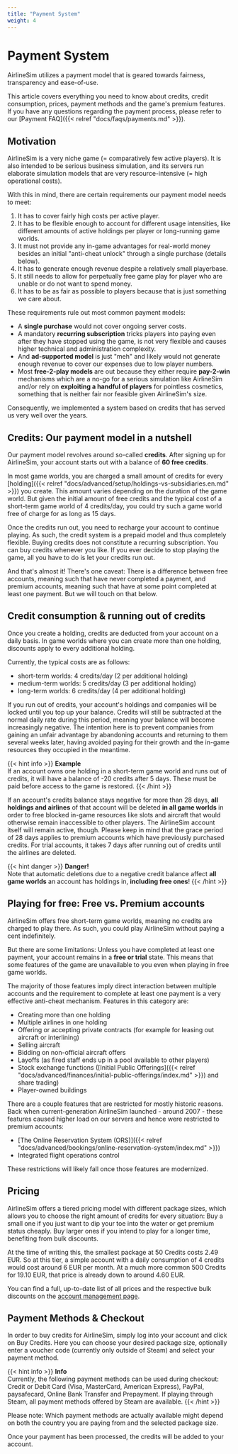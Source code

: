 ```yaml
---
title: "Payment System"
weight: 4
---
```


# Payment System

AirlineSim utilizes a payment model that is geared towards fairness, transparency and ease-of-use.

This article covers everything you need to know about credits, credit consumption, prices, payment methods and the game's premium features. If you have any questions regarding the payment process, please refer to our [Payment FAQ]({{< relref "docs/faqs/payments.md" >}}).

## Motivation

AirlineSim is a very niche game (= comparatively few active players). It is also intended to be serious business simulation, and its servers run elaborate simulation models that are very resource-intensive (= high operational costs). 

With this in mind, there are certain requirements our payment model needs to meet:

1. It has to cover fairly high costs per active player.
2. It has to be flexible enough to account for different usage intensities, like different amounts of active holdings per player or long-running game worlds.
3. It must not provide any in-game advantages for real-world money besides an initial "anti-cheat unlock" through a single purchase (details below).
4. It has to generate enough revenue despite a relatively small playerbase.
5. It still needs to allow for perpetually free game play for player who are unable or do not want to spend money.
6. It has to be as fair as possible to players because that is just something we care about.

These requirements rule out most common payment models:

- A **single purchase** would not cover ongoing server costs.
- A mandatory **recurring subscription** tricks players into paying even after they have stopped using the game, is not very flexible and causes higher technical and administration complexity.
- And **ad-supported model** is just "meh" and likely would not generate enough revenue to cover our expenses due to low player numbers.
- Most **free-2-play models** are out because they either require **pay-2-win** mechanisms which are a no-go for a serious simulation like AirlineSim and/or rely on **exploiting a handful of players** for pointless cosmetics, something that is neither fair nor feasible given AirlineSim's size.

Consequently, we implemented a system based on credits that has served us very well over the years.

## Credits: Our payment model in a nutshell

Our payment model revolves around so-called **credits**. After signing up for AirlineSim, your account starts out with a balance of **60 free credits**.

In most game worlds, you are charged a small amount of credits for every [holding]({{< relref "docs/advanced/setup/holdings-vs-subsidiaries.en.md" >}}) you create. This amount varies depending on the duration of the game world. But given the initial amount of free credits and the typical cost of a short-term game world of 4 credits/day, you could try such a game world free of charge for as long as 15 days.

Once the credits run out, you need to recharge your account to continue playing. As such, the credit system is a prepaid model and thus completely flexible. Buying credits does not constitute a recurring subscription. You can buy credits whenever you like. If you ever decide to stop playing the game, all you have to do is let your credits run out.

And that's almost it! There's one caveat: There is a difference between free accounts, meaning such that have never completed a payment, and premium accounts, meaning such that have at some point completed at least one payment. But we will touch on that below.

## Credit consumption & running out of credits

Once you create a holding, credits are deducted from your account on a daily basis. In game worlds where you can create more than one holding, discounts apply to every additional holding.

Currently, the typical costs are as follows:
* short-term worlds: 4 credits/day (2 per additional holding)
* medium-term worlds: 5 credits/day (3 per additional holding)
* long-term worlds: 6 credits/day (4 per additional holding)

If you run out of credits, your account's holdings and companies will be locked until you top up your balance. Credits will still be subtracted at the normal daily rate during this period, meaning your balance will become increasingly negative. The intention here is to prevent companies from gaining an unfair advantage by abandoning accounts and returning to them several weeks later, having avoided paying for their growth and the in-game resources they occupied in the meantime.

{{< hint info >}}
**Example**  
If an account owns one holding in a short-term game world and runs out of credits, it will have a balance of -20 credits after 5 days. These must be paid before access to the game is restored.
{{< /hint >}}

If an account's credits balance stays negative for more than 28 days, **all holdings and airlines** of that account will be deleted **in all game worlds** in order to free blocked in-game resources like slots and aircraft that would otherwise remain inaccessible to other players. The AirlineSim account itself will remain active, though. Please keep in mind that the grace period of 28 days applies to premium accounts which have previously purchased credits. For trial accounts, it takes 7 days after running out of credits until the airlines are deleted.

{{< hint danger >}}
**Danger!**  
Note that automatic deletions due to a negative credit balance affect **all game worlds** an account has holdings in, **including free ones**!
{{< /hint >}}

## Playing for free: Free vs. Premium accounts

AirlineSim offers free short-term game worlds, meaning no credits are charged to play there. As such, you could play AirlineSim without paying a cent indefinitely. 

But there are some limitations: Unless you have completed at least one payment, your account remains in a **free or trial** state. This means that some features of the game are unavailable to you even when playing in free game worlds.

The majority of those features imply direct interaction between multiple accounts and the requirement to complete at least one payment is a very effective anti-cheat mechanism. Features in this category are:

* Creating more than one holding
* Multiple airlines in one holding
* Offering or accepting private contracts (for example for leasing out aircraft or interlining)
* Selling aircraft
* Bidding on non-official aircraft offers
* Layoffs (as fired staff ends up in a pool available to other players)
* Stock exchange functions ([Initial Public Offerings]({{< relref "docs/advanced/finances/initial-public-offerings/index.md" >}}) and share trading)
* Player-owned buildings

There are a couple features that are restricted for mostly historic reasons. Back when current-generation AirlineSim launched - around 2007 - these features caused higher load on our servers and hence were restricted to premium accounts:

* [The Online Reservation System (ORS)]({{< relref "docs/advanced/bookings/online-reservation-system/index.md" >}})
* Integrated flight operations control

These restrictions will likely fall once those features are modernized.

## Pricing

AirlineSim offers a tiered pricing model with different package sizes, which allows you to choose the right amount of credits for every situation: Buy a small one if you just want to dip your toe into the water or get premium status cheaply. Buy larger ones if you intend to play for a longer time, benefiting from bulk discounts.

At the time of writing this, the smallest package at 50 Credits costs 2.49 EUR. So at this tier, a simple account with a daily consumption of 4 credits would cost around 6 EUR per month. At a much more common 500 Credits for 19.10 EUR, that price is already down to around 4.60 EUR.

You can find a full, up-to-date list of all prices and the respective bulk discounts on the [account management page](https://accounts.airlinesim.aero/account/credits).

## Payment Methods & Checkout

In order to buy credits for AirlineSim, simply log into your account and click on Buy Credits. Here you can choose your desired package size, optionally enter a voucher code (currently only outside of Steam) and select your payment method.

{{< hint info >}}
**Info**  
Currently, the following payment methods can be used during checkout: Credit or Debit Card (Visa, MasterCard, American Express), PayPal, paysafecard, Online Bank Transfer and Prepayment. If playing through Steam, all payment methods offered by Steam are available.
{{< /hint >}}

Please note: Which payment methods are actually available might depend on both the country you are paying from and the selected package size.

Once your payment has been processed, the credits will be added to your account.
